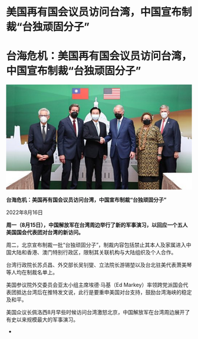 # 美国再有国会议员访问台湾，中国宣布制裁“台独顽固分子”

#  台海危机：美国再有国会议员访问台湾，中国宣布制裁“台独顽固分子”

![](p0ctd0d6.jpg)

**台海危机：美国再有国会议员访问台湾，中国宣布制裁“台独顽固分子”**

2022年8月16日

**周一（8月15日），中国解放军在台湾周边举行了新的军事演习，以回应一个五人美国国会代表团对台湾的新访问。**

周二，北京宣布制裁一批“台独顽固分子”，制裁内容包括禁止其本人及家属进入中国大陆和香港、澳门特别行政区，限制其关联机构与大陆组织及个人合作。

台湾行政院长苏贞昌、外交部长吴钊燮、立法院长游锡堃以及台北驻美代表萧美琴等人均在制裁名单上。

美国参议院外交委员会亚太小组主席埃德·马基（Ed Markey）率领跨党派国会代表团抵达台湾后在推特发文说，此行是要重申美国对台支持，鼓励台湾海峡的稳定及和平。

美国众议长佩洛西8月早些时候访问台湾激怒北京，中国解放军在台湾周边展开了有史以来规模最大的军事演习。

*


